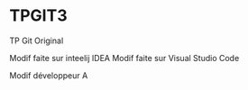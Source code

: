 # TPGIT3
TP Git Original

Modif faite sur inteelij IDEA
Modif faite sur Visual Studio Code


Modif développeur A
